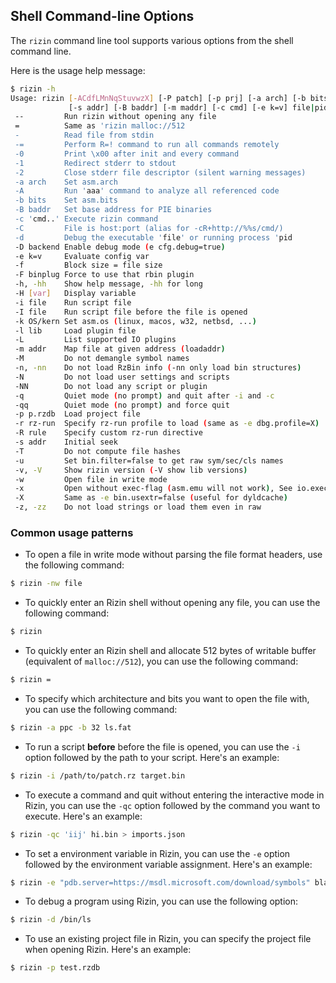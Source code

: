 ## Shell Command-line Options

The `rizin` command line tool supports various options from the shell command line.

Here is the usage help message:

```bash
$ rizin -h
Usage: rizin [-ACdfLMnNqStuvwzX] [-P patch] [-p prj] [-a arch] [-b bits] [-i file]
             [-s addr] [-B baddr] [-m maddr] [-c cmd] [-e k=v] file|pid|-|--|=
 --         Run rizin without opening any file
 =          Same as 'rizin malloc://512
 -          Read file from stdin
 -=         Perform R=! command to run all commands remotely
 -0         Print \x00 after init and every command
 -1         Redirect stderr to stdout
 -2         Close stderr file descriptor (silent warning messages)
 -a arch    Set asm.arch
 -A         Run 'aaa' command to analyze all referenced code
 -b bits    Set asm.bits
 -B baddr   Set base address for PIE binaries
 -c 'cmd..' Execute rizin command
 -C         File is host:port (alias for -cR+http://%%s/cmd/)
 -d         Debug the executable 'file' or running process 'pid
 -D backend Enable debug mode (e cfg.debug=true)
 -e k=v     Evaluate config var
 -f         Block size = file size
 -F binplug Force to use that rbin plugin
 -h, -hh    Show help message, -hh for long
 -H [var]   Display variable
 -i file    Run script file
 -I file    Run script file before the file is opened
 -k OS/kern Set asm.os (linux, macos, w32, netbsd, ...)
 -l lib     Load plugin file
 -L         List supported IO plugins
 -m addr    Map file at given address (loadaddr)
 -M         Do not demangle symbol names
 -n, -nn    Do not load RzBin info (-nn only load bin structures)
 -N         Do not load user settings and scripts
 -NN        Do not load any script or plugin
 -q         Quiet mode (no prompt) and quit after -i and -c
 -qq        Quiet mode (no prompt) and force quit
 -p p.rzdb  Load project file
 -r rz-run  Specify rz-run profile to load (same as -e dbg.profile=X)
 -R rule    Specify custom rz-run directive
 -s addr    Initial seek
 -T         Do not compute file hashes
 -u         Set bin.filter=false to get raw sym/sec/cls names
 -v, -V     Show rizin version (-V show lib versions)
 -w         Open file in write mode
 -x         Open without exec-flag (asm.emu will not work), See io.exec
 -X         Same as -e bin.usextr=false (useful for dyldcache)
 -z, -zz    Do not load strings or load them even in raw
```

### Common usage patterns

- To open a file in write mode without parsing the file format headers, use the following command:

```bash
$ rizin -nw file
```

- To quickly enter an Rizin shell without opening any file, you can use the following command:

```bash
$ rizin 
```

- To quickly enter an Rizin shell and allocate 512 bytes of writable buffer (equivalent of `malloc://512`), you can use the following command:

```bash
$ rizin = 
```

- To specify which architecture and bits you want to open the file with, you can use the following command:

```bash
$ rizin -a ppc -b 32 ls.fat
```

- To run a script **before** before the file is opened, you can use the `-i` option followed by the path to your script. Here's an example:

```bash
$ rizin -i /path/to/patch.rz target.bin
```

- To execute a command and quit without entering the interactive mode in Rizin, you can use the `-qc` option followed by the command you want to execute. Here's an example:

```bash
$ rizin -qc 'iij' hi.bin > imports.json
```

- To set a environment variable in Rizin, you can use the `-e` option followed by the environment variable assignment. Here's an example:

```bash
$ rizin -e "pdb.server=https://msdl.microsoft.com/download/symbols" blah.bin
```

- To debug a program using Rizin, you can use the following option:

```bash
$ rizin -d /bin/ls
```

- To use an existing project file in Rizin, you can specify the project file when opening Rizin. Here's an example:

```bash
$ rizin -p test.rzdb
```
